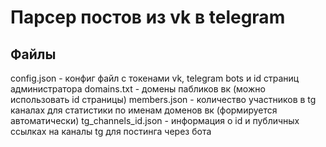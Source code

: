 # Парсер постов из vk в telegram


## Файлы
 config.json - конфиг файл с токенами vk, telegram bots и id страниц администратора
 domains.txt - домены пабликов вк (можно использовать id страницы)
 members.json - количество участников в tg каналах для статистики по именам доменов вк (формируется автоматически)
 tg_channels_id.json - информация о id и публичных ссылках на каналы tg для постинга через бота
